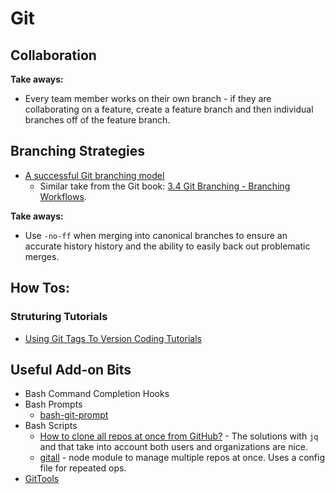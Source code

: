 # Git

## Collaboration

**Take aways:**
* Every team member works on their own branch - if they are collaborating on a feature, create a feature branch and then individual branches off of the feature branch.

## Branching Strategies

* [A successful Git branching model](https://nvie.com/posts/a-successful-git-branching-model/)
  - Similar take from the Git book: [3.4 Git Branching - Branching Workflows](https://git-scm.com/book/en/v2/Git-Branching-Branching-Workflows).

**Take aways:**
* Use ```-no-ff``` when merging into canonical branches to ensure an accurate history history and the ability to easily back out problematic merges.

## How Tos:

### Struturing Tutorials

* [Using Git Tags To Version Coding Tutorials](https://medium.com/@emmawedekind/using-git-tags-to-version-coding-tutorials-cf9ff28fad4f)

## Useful Add-on Bits

* Bash Command Completion Hooks
* Bash Prompts
  - [bash-git-prompt][]
* Bash Scripts
  - [How to clone all repos at once from GitHub?][so-1] - The solutions with `jq` and that take into account both users and organizations are nice.
  - [gitall][] - node module to manage multiple repos at once. Uses a config file for repeated ops.
* [GitTools](https://github.com/GitTools)

[bash-git-prompt]: <https://github.com/magicmonty/bash-git-prompt>
[so-1]: <https://stackoverflow.com/questions/19576742/how-to-clone-all-repos-at-once-from-github/>
[gitall]: <https://www.npmjs.com/package/gitall>
